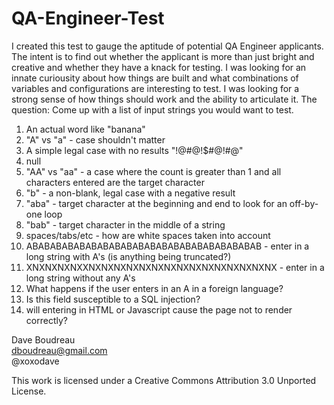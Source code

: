 QA-Engineer-Test
================

I created this test to gauge the aptitude of potential QA Engineer applicants. The intent is to find out whether the applicant is more than just bright and creative and whether they have a knack for testing. I was looking for an innate curiousity about how things are built and what combinations of variables and configurations are interesting to test. I was looking for a strong sense of how things should work and the ability to articulate it. The question: Come up with a list of input strings you would want to test. 

1) An actual word like "banana"   
2) "A" vs "a" - case shouldn't matter   
3) A simple legal case with no results "!@#@!$#@!#@"    
4) null     
5) "AA" vs "aa" - a case where the count is greater than 1 and all characters entered are the target character     
6) "b" - a non-blank, legal case with a negative result      
7) "aba" - target character at the beginning and end to look for an off-by-one loop      
8) "bab" - target character in the middle of a string      
9) spaces/tabs/etc - how are white spaces taken into account      
10) ABABABABABABABABABABABABABABABABABABABAB - enter in a long string with A's (is anything being truncated?)      
11) XNXNXNXNXXNXNXNXNXNXNXNXNXNXNXNXNXNXNXNX - enter in a long string without any A's      
12) What happens if the user enters in an A in a foreign language?       
13) Is this field susceptible to a SQL injection?        
14) will entering in HTML or Javascript cause the page not to render correctly?      

Dave Boudreau      
dboudreau@gmail.com       
@xoxodave      



This work is licensed under a Creative Commons Attribution 3.0 Unported License.
